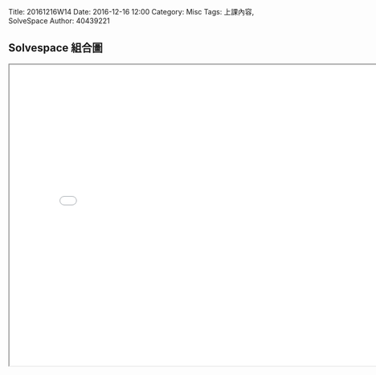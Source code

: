 Title: 20161216W14
Date: 2016-12-16 12:00
Category: Misc
Tags: 上課內容, SolveSpace
Author: 40439221
<h2>Solvespace 組合圖</h2>
<!-- PELICAN_END_SUMMARY -->  
<iframe src="./../40439221/40439221.html" width="800" height="600"></iframe>